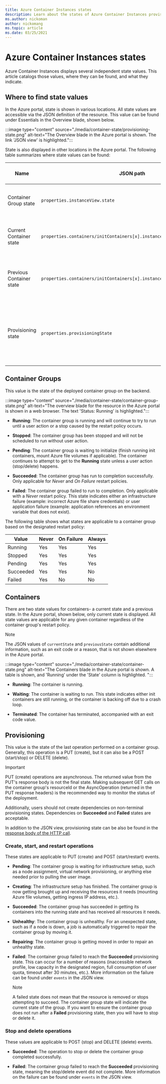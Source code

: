 ```yaml
---
title: Azure Container Instances states
description: Learn about the states of Azure Container Instances provisioning operations, containers, and container groups.
ms.author: nickoman
author: nickomang
ms.topic: article
ms.date: 03/25/2021
---
```


# Azure Container Instances states

Azure Container Instances displays several independent state values. This article catalogs those values, where they can be found, and what they indicate.

## Where to find state values

In the Azure portal, state is shown in various locations. All state values are accessible via the JSON definition of the resource. This value can be found under Essentials in the Overview blade, shown below.

:::image type="content" source="./media/container-state/provisioning-state.png" alt-text="The Overview blade in the Azure portal is shown. The link 'JSON view' is highlighted.":::

State is also displayed in other locations in the Azure portal. The following table summarizes where state values can be found:

|Name|JSON path|Azure portal location|
|-|-|-|
|Container Group state|`properties.instanceView.state`|Under Essentials in the Overview blade|
|Current Container state|`properties.containers/initContainers[x].instanceView.currentState.state`|Under the Containers blade's table's **State** column|
|Previous Container state|`properties.containers/initContainers[x].instanceView.previousState.state`|Via *JSON view* under Essentials in the Overview blade|
|Provisioning state|`properties.provisioningState`|Via *JSON view* under Essentials in the Overview blade; HTTP response body|

## Container Groups

This value is the state of the deployed container group on the backend.

:::image type="content" source="./media/container-state/container-group-state.png" alt-text="The overview blade for the resource in the Azure portal is shown in a web browser. The text 'Status: Running' is highlighted.":::

- **Running**: The container group is running and will continue to try to run until a user action or a stop caused by the restart policy occurs.

- **Stopped**: The container group has been stopped and will not be scheduled to run without user action.

- **Pending**: The container group is waiting to initialize (finish running init containers, mount Azure file volumes if applicable). The container continues to attempt to get to the **Running** state unless a user action (stop/delete) happens.

- **Succeeded**: The container group has run to completion successfully. Only applicable for *Never* and *On Failure* restart policies.

- **Failed**: The container group failed to run to completion. Only applicable with a *Never* restart policy. This state indicates either an infrastructure failure (example: incorrect Azure file share credentials) or user application failure (example: application references an environment variable that does not exist).

The following table shows what states are applicable to a container group based on the designated restart policy:

|Value|Never|On Failure|Always|
|--|--|--|--|
|Running|Yes|Yes|Yes|
|Stopped|Yes|Yes|Yes|
|Pending|Yes|Yes|Yes|
|Succeeded|Yes|Yes|No|
|Failed|Yes|No|No|

## Containers

There are two state values for containers- a current state and a previous state. In the Azure portal, shown below, only current state is displayed. All state values are applicable for any given container regardless of the container group's restart policy.

> [!NOTE]
> The JSON values of `currentState` and `previousState` contain additional information, such as an exit code or a reason, that is not shown elsewhere in the Azure portal.

:::image type="content" source="./media/container-state/container-state.png" alt-text="The Containers blade in the Azure portal is shown. A table is shown, and 'Running' under the 'State' column is highlighted. ":::

- **Running**: The container is running.

- **Waiting**: The container is waiting to run. This state indicates either init containers are still running, or the container is backing off due to a crash loop.

- **Terminated**: The container has terminated, accompanied with an exit code value.

## Provisioning

This value is the state of the last operation performed on a container group. Generally, this operation is a PUT (create), but it can also be a POST (start/stop) or DELETE (delete).

> [!IMPORTANT]
> PUT (create) operations are asynchronous. The returned value from the PUT's response body is not the final state. Making subsequent GET calls on the container group's resourceId or the AsyncOperation (returned in the PUT response headers) is the recommended way to monitor the status of the deployment.
>
> Additionally, users should not create dependencies on non-terminal provisioning states. Dependencies on **Succeeded** and **Failed** states are acceptable.

In addition to the JSON view, provisioning state can be also be found in the [response body of the HTTP call](https://docs.microsoft.com/rest/api/container-instances/containergroups/createorupdate#response).

### Create, start, and restart operations

These states are applicable to PUT (create) and POST (start/restart) events.

- **Pending**: The container group is waiting for infrastructure setup, such as a node assignment, virtual network provisioning, or anything else needed prior to pulling the user image.

- **Creating**: The infrastructure setup has finished. The container group is now getting brought up and receiving the resources it needs (mounting Azure file volumes, getting ingress IP address, etc.).

- **Succeeded**: The container group has succeeded in getting its containers into the running state and has received all resources it needs.

- **Unhealthy**: The container group is unhealthy. For an unexpected state, such as if a node is down, a job is automatically triggered to repair the container group by moving it.

- **Repairing**: The container group is getting moved in order to repair an unhealthy state.

- **Failed**: The container group failed to reach the **Succeeded** provisioning state. This can occur for a number of reasons (inaccessible network profile, low capacity in the designated region, full consumption of user quota, timeout after 30 minutes, etc.). More information on the failure can be found under `events` in the JSON view.
    > [!NOTE]
    > A failed state does not mean that the resource is removed or stops attempting to succeed. The container group state will indicate the current state of the group. If you want to ensure the container group does not run after a **Failed** provisioning state, then you will have to stop or delete it.

### Stop and delete operations

These values are applicable to POST (stop) and DELETE (delete) events.

- **Succeeded**: The operation to stop or delete the container group completed successfully.

- **Failed**: The container group failed to reach the **Succeeded** provisioning state, meaning the stop/delete event did not complete. More information on the failure can be found under `events` in the JSON view.